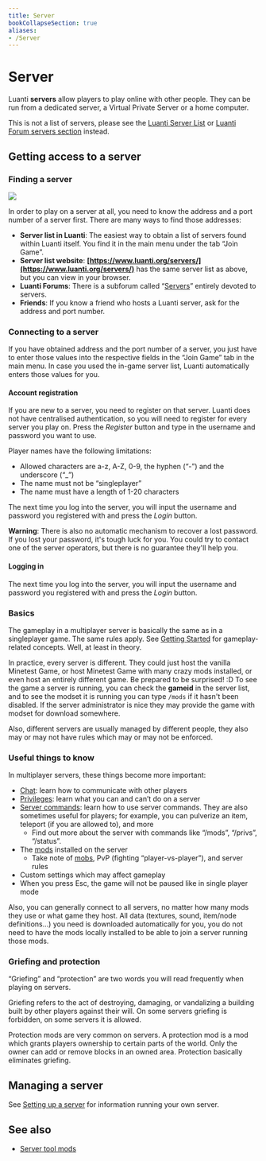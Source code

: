 ```yaml
---
title: Server
bookCollapseSection: true
aliases:
- /Server
---
```


# Server

Luanti **servers** allow players to play online with other people. They can be run from a dedicated server, a Virtual Private Server or a home computer.

This is not a list of servers, please see the [Luanti Server List](https://luanti.org/servers) or [Luanti Forum servers section](https://forum.luanti.org/viewforum.php?f=10) instead.

Getting access to a server
--------------------------

### Finding a server

![](/images/server/Minetest_serverlist.png)

In order to play on a server at all, you need to know the address and a port number of a server first. There are many ways to find those addresses:

*   **Server list in Luanti**: The easiest way to obtain a list of servers found within Luanti itself. You find it in the main menu under the tab “Join Game”.
*   **Server list website**: **[https://www.luanti.org/servers/](https://www.luanti.org/servers/)** has the same server list as above, but you can view in your browser.
*   **Luanti Forums**: There is a subforum called “[Servers](https://forum.luanti.org/viewforum.php?f=10)” entirely devoted to servers.
*   **Friends**: If you know a friend who hosts a Luanti server, ask for the address and port number.

### Connecting to a server

If you have obtained address and the port number of a server, you just have to enter those values into the respective fields in the “Join Game” tab in the main menu. In case you used the in-game server list, Luanti automatically enters those values for you.

#### Account registration

If you are new to a server, you need to register on that server. Luanti does not have centralised authentication, so you will need to register for every server you play on. Press the _Register_ button and type in the username and password you want to use.

Player names have the following limitations:

*   Allowed characters are a-z, A-Z, 0-9, the hyphen (“-”) and the underscore (“\_”)
*   The name must not be “singleplayer”
*   The name must have a length of 1-20 characters

The next time you log into the server, you will input the username and password you registered with and press the _Login_ button.

**Warning**: There is also no automatic mechanism to recover a lost password. If you lost your password, it's tough luck for you. You could try to contact one of the server operators, but there is no guarantee they'll help you.

#### Logging in

The next time you log into the server, you will input the username and password you registered with and press the _Login_ button.

### Basics

The gameplay in a multiplayer server is basically the same as in a singleplayer game. The same rules apply. See [Getting Started](/for-players/getting-started#gameplay) for gameplay-related concepts. Well, at least in theory.

In practice, every server is different. They could just host the vanilla Minetest Game, or host Minetest Game with many crazy mods installed, or even host an entirely different game. Be prepared to be surprised! :D To see the game a server is running, you can check the **gameid** in the server list, and to see the modset it is running you can type `/mods` if it hasn't been disabled. If the server administrator is nice they may provide the game with modset for download somewhere.

Also, different servers are usually managed by different people, they also may or may not have rules which may or may not be enforced.

### Useful things to know

In multiplayer servers, these things become more important:

*   [Chat](/for-players/chat): learn how to communicate with other players
*   [Privileges](/for-players/privileges): learn what you can and can’t do on a server
*   [Server commands](/server-commands): learn how to use server commands. They are also sometimes useful for players; for example, you can pulverize an item, teleport (if you are allowed to), and more
    *   Find out more about the server with commands like “/mods”, “/privs”, “/status”.
*   The [mods](/for-players/mods) installed on the server
    *   Take note of [mobs](/for-players/mobs), PvP (fighting “player-vs-player”), and server rules
*   Custom settings which may affect gameplay
*   When you press Esc, the game will not be paused like in single player mode

Also, you can generally connect to all servers, no matter how many mods they use or what game they host. All data (textures, sound, item/node definitions...) you need is downloaded automatically for you, you do not need to have the mods locally installed to be able to join a server running those mods.

### Griefing and protection

“Griefing” and “protection” are two words you will read frequently when playing on servers.

Griefing refers to the act of destroying, damaging, or vandalizing a building built by other players against their will. On some servers griefing is forbidden, on some servers it is allowed.

Protection mods are very common on servers. A protection mod is a mod which grants players ownership to certain parts of the world. Only the owner can add or remove blocks in an owned area. Protection basically eliminates griefing.

Managing a server
-----------------

See [Setting up a server](/setting-up-a-server "Setting up a server") for information running your own server.

See also
--------

*   [Server tool mods](https://content.luanti.org/packages/?tag=server_tools)
